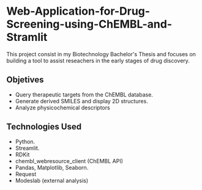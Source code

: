 # Web-Application-for-Drug-Screening-using-ChEMBL-and-Stramlit
This project consist in my Biotechnology Bachelor's Thesis and focuses on building a tool to assist reseachers in the early stages of drug discovery. 

## Objetives
- Query therapeutic targets from the ChEMBL database.
- Generate derived SMILES and display 2D structures.
- Analyze physicochemical descriptors

## Technologies Used
- Python.
- Streamlit.
- RDKit
- chembl_webresource_client (ChEMBL API)
- Pandas, Matplotlib, Seaborn.
- Request
- Modeslab (external analysis)


